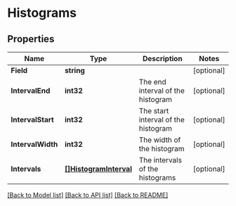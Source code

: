 # Histograms

## Properties

Name | Type | Description | Notes
------------ | ------------- | ------------- | -------------
**Field** | **string** |  | [optional] 
**IntervalEnd** | **int32** | The end interval of the histogram | [optional] 
**IntervalStart** | **int32** | The start interval of the histogram | [optional] 
**IntervalWidth** | **int32** | The width of the histogram | [optional] 
**Intervals** | [**[]HistogramInterval**](HistogramInterval.md) | The intervals of the histograms | [optional] 

[[Back to Model list]](../README.md#documentation-for-models) [[Back to API list]](../README.md#documentation-for-api-endpoints) [[Back to README]](../README.md)


